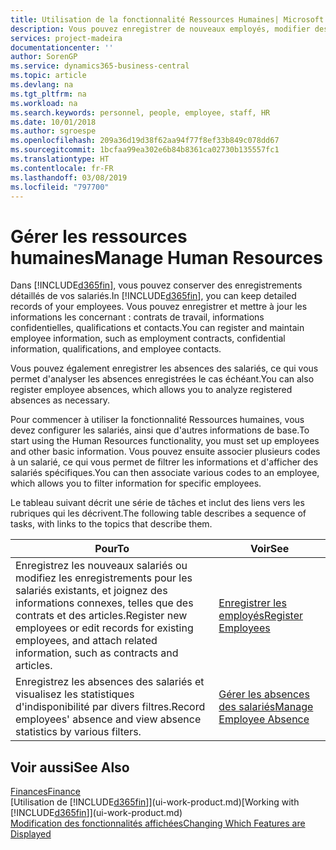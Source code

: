 ```yaml
---
title: Utilisation de la fonctionnalité Ressources Humaines| Microsoft Docs
description: Vous pouvez enregistrer de nouveaux employés, modifier des informations sur le personnel existant, et enregistrer et analyser les absences.
services: project-madeira
documentationcenter: ''
author: SorenGP
ms.service: dynamics365-business-central
ms.topic: article
ms.devlang: na
ms.tgt_pltfrm: na
ms.workload: na
ms.search.keywords: personnel, people, employee, staff, HR
ms.date: 10/01/2018
ms.author: sgroespe
ms.openlocfilehash: 209a36d19d38f62aa94f77f8ef33b849c078dd67
ms.sourcegitcommit: 1bcfaa99ea302e6b84b8361ca02730b135557fc1
ms.translationtype: HT
ms.contentlocale: fr-FR
ms.lasthandoff: 03/08/2019
ms.locfileid: "797700"
---
```

# <a name="manage-human-resources"></a><span data-ttu-id="da46c-103">Gérer les ressources humaines</span><span class="sxs-lookup"><span data-stu-id="da46c-103">Manage Human Resources</span></span>
<span data-ttu-id="da46c-104">Dans [!INCLUDE[d365fin](includes/d365fin_md.md)], vous pouvez conserver des enregistrements détaillés de vos salariés.</span><span class="sxs-lookup"><span data-stu-id="da46c-104">In [!INCLUDE[d365fin](includes/d365fin_md.md)], you can keep detailed records of your employees.</span></span> <span data-ttu-id="da46c-105">Vous pouvez enregistrer et mettre à jour les informations les concernant : contrats de travail, informations confidentielles, qualifications et contacts.</span><span class="sxs-lookup"><span data-stu-id="da46c-105">You can register and maintain employee information, such as employment contracts, confidential information, qualifications, and employee contacts.</span></span>

<span data-ttu-id="da46c-106">Vous pouvez également enregistrer les absences des salariés, ce qui vous permet d'analyser les absences enregistrées le cas échéant.</span><span class="sxs-lookup"><span data-stu-id="da46c-106">You can also register employee absences, which allows you to analyze registered absences as necessary.</span></span>

<span data-ttu-id="da46c-107">Pour commencer à utiliser la fonctionnalité Ressources humaines, vous devez configurer les salariés, ainsi que d'autres informations de base.</span><span class="sxs-lookup"><span data-stu-id="da46c-107">To start using the Human Resources functionality, you must set up employees and other basic information.</span></span> <span data-ttu-id="da46c-108">Vous pouvez ensuite associer plusieurs codes à un salarié, ce qui vous permet de filtrer les informations et d'afficher des salariés spécifiques.</span><span class="sxs-lookup"><span data-stu-id="da46c-108">You can then associate various codes to an employee, which allows you to filter information for specific employees.</span></span>

<span data-ttu-id="da46c-109">Le tableau suivant décrit une série de tâches et inclut des liens vers les rubriques qui les décrivent.</span><span class="sxs-lookup"><span data-stu-id="da46c-109">The following table describes a sequence of tasks, with links to the topics that describe them.</span></span>

| <span data-ttu-id="da46c-110">Pour</span><span class="sxs-lookup"><span data-stu-id="da46c-110">To</span></span> | <span data-ttu-id="da46c-111">Voir</span><span class="sxs-lookup"><span data-stu-id="da46c-111">See</span></span> |
| --- | --- |
| <span data-ttu-id="da46c-112">Enregistrez les nouveaux salariés ou modifiez les enregistrements pour les salariés existants, et joignez des informations connexes, telles que des contrats et des articles.</span><span class="sxs-lookup"><span data-stu-id="da46c-112">Register new employees or edit records for existing employees, and attach related information, such as contracts and articles.</span></span> |[<span data-ttu-id="da46c-113">Enregistrer les employés</span><span class="sxs-lookup"><span data-stu-id="da46c-113">Register Employees</span></span>](hr-how-register-employees.md) |
| <span data-ttu-id="da46c-114">Enregistrez les absences des salariés et visualisez les statistiques d'indisponibilité par divers filtres.</span><span class="sxs-lookup"><span data-stu-id="da46c-114">Record employees' absence and view absence statistics by various filters.</span></span> |[<span data-ttu-id="da46c-115">Gérer les absences des salariés</span><span class="sxs-lookup"><span data-stu-id="da46c-115">Manage Employee Absence</span></span>](hr-how-manage-absence.md) |

## <a name="see-also"></a><span data-ttu-id="da46c-116">Voir aussi</span><span class="sxs-lookup"><span data-stu-id="da46c-116">See Also</span></span>
[<span data-ttu-id="da46c-117">Finances</span><span class="sxs-lookup"><span data-stu-id="da46c-117">Finance</span></span>](finance.md)  
<span data-ttu-id="da46c-118">[Utilisation de [!INCLUDE[d365fin](includes/d365fin_md.md)]](ui-work-product.md)</span><span class="sxs-lookup"><span data-stu-id="da46c-118">[Working with [!INCLUDE[d365fin](includes/d365fin_md.md)]](ui-work-product.md)</span></span>  
[<span data-ttu-id="da46c-119">Modification des fonctionnalités affichées</span><span class="sxs-lookup"><span data-stu-id="da46c-119">Changing Which Features are Displayed</span></span>](ui-experiences.md)        
